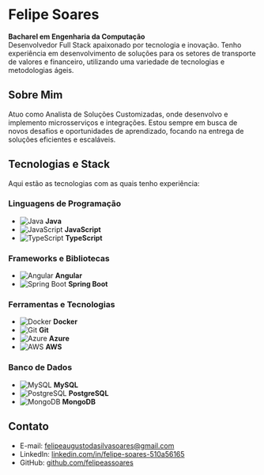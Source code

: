 # Felipe Soares

**Bacharel em Engenharia da Computação**  
Desenvolvedor Full Stack apaixonado por tecnologia e inovação. Tenho experiência em desenvolvimento de soluções para os setores de transporte de valores e financeiro, utilizando uma variedade de tecnologias e metodologias ágeis.

## Sobre Mim
Atuo como Analista de Soluções Customizadas, onde desenvolvo e implemento microsserviços e integrações. Estou sempre em busca de novos desafios e oportunidades de aprendizado, focando na entrega de soluções eficientes e escaláveis.

## Tecnologias e Stack
Aqui estão as tecnologias com as quais tenho experiência:

### Linguagens de Programação
- ![Java](https://img.icons8.com/color/48/000000/java-coffee-cup-logo.png) **Java**
- ![JavaScript](https://img.icons8.com/color/48/000000/javascript.png) **JavaScript**
- ![TypeScript](https://img.icons8.com/color/48/000000/typescript.png) **TypeScript**

### Frameworks e Bibliotecas
- ![Angular](https://img.icons8.com/color/48/000000/angularjs.png) **Angular**
- ![Spring Boot](https://img.icons8.com/color/48/000000/spring-logo.png) **Spring Boot**

### Ferramentas e Tecnologias
- ![Docker](https://img.icons8.com/color/48/000000/docker.png) **Docker**
- ![Git](https://img.icons8.com/color/48/000000/git.png) **Git**
- ![Azure](https://img.icons8.com/color/48/000000/azure-1.png) **Azure**
- ![AWS](https://img.icons8.com/color/48/000000/amazon-web-services.png) **AWS**

### Banco de Dados
- ![MySQL](https://img.icons8.com/color/48/000000/mysql-logo.png) **MySQL**
- ![PostgreSQL](https://img.icons8.com/color/48/000000/postgresql.png) **PostgreSQL**
- ![MongoDB](https://img.icons8.com/color/48/000000/mongodb.png) **MongoDB**

## Contato
- E-mail: [felipeaugustodasilvasoares@gmail.com](mailto:felipeaugustodasilvasoares@gmail.com)
- LinkedIn: [linkedin.com/in/felipe-soares-510a56165](https://www.linkedin.com/in/felipe-soares-510a56165/)
- GitHub: [github.com/felipeassoares](https://www.github.com/felipeassoares)
